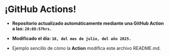 # ¡GitHub Actions!
* **Repositorio actualizado automáticamente mediante una GitHub Action a las: `20:08:57hrs.`**
* **Modificado el día: `16, del mes de julio, del año 2025.`**

* Ejemplo sencillo de cómo la **Action** modifica este archivo README.md.
